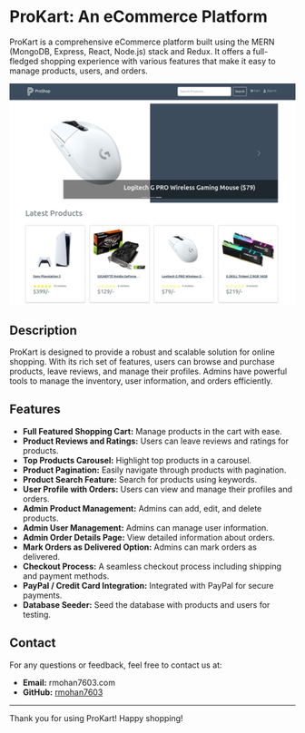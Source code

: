 # ProKart: An eCommerce Platform

ProKart is a comprehensive eCommerce platform built using the MERN (MongoDB, Express, React, Node.js) stack and Redux. It offers a full-fledged shopping experience with various features that make it easy to manage products, users, and orders.

![Screenshot of Home Page](./screenshots/HomeScreen.png)

## Description

ProKart is designed to provide a robust and scalable solution for online shopping. With its rich set of features, users can browse and purchase products, leave reviews, and manage their profiles. Admins have powerful tools to manage the inventory, user information, and orders efficiently.

## Features

- **Full Featured Shopping Cart:** Manage products in the cart with ease.
- **Product Reviews and Ratings:** Users can leave reviews and ratings for products.
- **Top Products Carousel:** Highlight top products in a carousel.
- **Product Pagination:** Easily navigate through products with pagination.
- **Product Search Feature:** Search for products using keywords.
- **User Profile with Orders:** Users can view and manage their profiles and orders.
- **Admin Product Management:** Admins can add, edit, and delete products.
- **Admin User Management:** Admins can manage user information.
- **Admin Order Details Page:** View detailed information about orders.
- **Mark Orders as Delivered Option:** Admins can mark orders as delivered.
- **Checkout Process:** A seamless checkout process including shipping and payment methods.
- **PayPal / Credit Card Integration:** Integrated with PayPal for secure payments.
- **Database Seeder:** Seed the database with products and users for testing.

## Contact

For any questions or feedback, feel free to contact us at:
- **Email:** rmohan7603.com
- **GitHub:** [rmohan7603](https://github.com/rmohan7603)

---

Thank you for using ProKart! Happy shopping!
